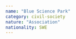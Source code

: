 ```yaml
---
name: "Blue Science Park"
category: civil-society
nature: "Association"
nationality: SWE
---
```

    
